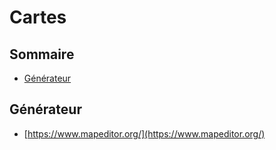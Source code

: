 # Cartes

## Sommaire
- [Générateur](#générateur)

## Générateur
- [https://www.mapeditor.org/](https://www.mapeditor.org/)